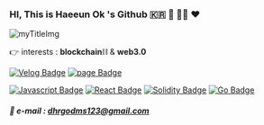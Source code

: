 
### HI, This is Haeeun Ok 's Github 🇰🇷 🌊 👩‍💻 ❤
![myTitleImg](https://dhrgodms.github.io/hitchens/assets/images/title.png)


👉 interests : **blockchain**⛓ & **web3.0**

[![Velog Badge](http://img.shields.io/badge/-Velog-20c997?style=flat&link=https://velog.io/@okhaeeumm)](https://velog.io/@okhaeeumm)
[![page Badge](http://img.shields.io/badge/-mypage-365b25?style=flat&link=https://dhrgodms.github.io/hitchens/)](https://dhrgodms.github.io/hitchens/)

[![Javascript Badge](http://img.shields.io/badge/-Javascript-F7DF1E?style=flat&link=https://developer.mozilla.org/ko/docs/Web/JavaScript)](https://developer.mozilla.org/ko/docs/Web/JavaScript)
[![React Badge](http://img.shields.io/badge/-React-61DAFB?style=flat&link=https://ko.reactjs.org/)](https://ko.reactjs.org/)
[![Solidity Badge](http://img.shields.io/badge/-Solidity-363636?style=flat&link=https://docs.soliditylang.org/en/v0.8.17/)](https://docs.soliditylang.org/en/v0.8.17/)
[![Go Badge](https://img.shields.io/static/v1?label=I-like&message=Go&color=00ADD8)](https://go.dev)



##### 📩 e-mail : dhrgodms123@gmail.com

